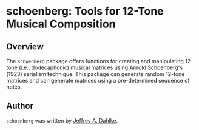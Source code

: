 schoenberg: Tools for 12-Tone Musical Composition
======================================

## Overview
The `schoenberg` package offers functions for creating and manipulating 12-tone (i.e., dodecaphonic) musical matrices using Arnold Schoenberg's (1923) serialism technique. This package can generate random 12-tone matrices and can generate matrices using a pre-determined sequence of notes.

## Author
`schoenberg` was written by [Jeffrey A. Dahlke](https://www.jeffreydahlke.com/).
